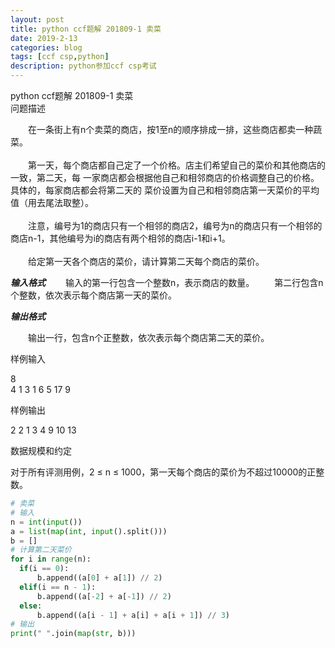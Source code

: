 ```yaml
---
layout: post
title: python ccf题解 201809-1 卖菜
date: 2019-2-13
categories: blog
tags: [ccf csp,python]
description: python参加ccf csp考试
---
```


python ccf题解 201809-1 卖菜       
问题描述     

　　在一条街上有n个卖菜的商店，按1至n的顺序排成一排，这些商店都卖一种蔬菜。<br>  
　　第一天，每个商店都自己定了一个价格。店主们希望自己的菜价和其他商店的一致，第二天，每  一家商店都会根据他自己和相邻商店的价格调整自己的价格。具体的，每家商店都会将第二天的  菜价设置为自己和相邻商店第一天菜价的平均值（用去尾法取整）。<br>     
　　注意，编号为1的商店只有一个相邻的商店2，编号为n的商店只有一个相邻的商店n-1，其他编号为i的商店有两个相邻的商店i-1和i+1。<br>  
　　给定第一天各个商店的菜价，请计算第二天每个商店的菜价。<br>

***输入格式***
　　输入的第一行包含一个整数n，表示商店的数量。
　　第二行包含n个整数，依次表示每个商店第一天的菜价。

***输出格式***

　　输出一行，包含n个正整数，依次表示每个商店第二天的菜价。

样例输入   

8  
4 1 3 1 6 5 17 9  

样例输出  

2 2 1 3 4 9 10 13  

数据规模和约定  

对于所有评测用例，2 ≤ n ≤ 1000，第一天每个商店的菜价为不超过10000的正整数。  

  ```python
# 卖菜
# 输入
n = int(input())
a = list(map(int, input().split()))
b = []
# 计算第二天菜价
for i in range(n):
    if(i == 0):
        b.append((a[0] + a[1]) // 2)
    elif(i == n - 1):
        b.append((a[-2] + a[-1]) // 2)
    else:
        b.append((a[i - 1] + a[i] + a[i + 1]) // 3)
# 输出
print(" ".join(map(str, b)))
  ```













